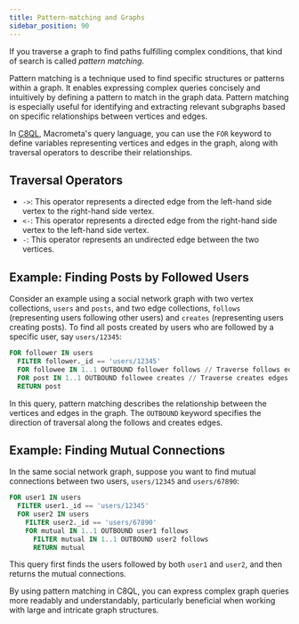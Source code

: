 ```yaml
---
title: Pattern-matching and Graphs
sidebar_position: 90
---
```


If you traverse a graph to find paths fulfilling complex conditions, that kind of search is called _pattern matching_.

Pattern matching is a technique used to find specific structures or patterns within a graph. It enables expressing complex queries concisely and intuitively by defining a pattern to match in the graph data. Pattern matching is especially useful for identifying and extracting relevant subgraphs based on specific relationships between vertices and edges.

In [C8QL](../../queries/c8ql/), Macrometa's query language, you can use the `FOR` keyword to define variables representing vertices and edges in the graph, along with traversal operators to describe their relationships.

## Traversal Operators

- `->`: This operator represents a directed edge from the left-hand side vertex to the right-hand side vertex.
- `<-`: This operator represents a directed edge from the right-hand side vertex to the left-hand side vertex.
- `-`: This operator represents an undirected edge between the two vertices.

## Example: Finding Posts by Followed Users

Consider an example using a social network graph with two vertex collections, `users` and `posts`, and two edge collections, `follows` (representing users following other users) and `creates` (representing users creating posts). To find all posts created by users who are followed by a specific user, say `users/12345`:

```sql
FOR follower IN users
  FILTER follower._id == 'users/12345'
  FOR followee IN 1..1 OUTBOUND follower follows // Traverse follows edges from follower to followee
  FOR post IN 1..1 OUTBOUND followee creates // Traverse creates edges from followee to posts
  RETURN post
```

In this query, pattern matching describes the relationship between the vertices and edges in the graph. The `OUTBOUND` keyword specifies the direction of traversal along the follows and creates edges.

## Example: Finding Mutual Connections

In the same social network graph, suppose you want to find mutual connections between two users, `users/12345` and `users/67890`:

```sql
FOR user1 IN users
  FILTER user1._id == 'users/12345'
  FOR user2 IN users
    FILTER user2._id == 'users/67890'
    FOR mutual IN 1..1 OUTBOUND user1 follows
      FILTER mutual IN 1..1 OUTBOUND user2 follows
      RETURN mutual
```

This query first finds the users followed by both `user1` and `user2`, and then returns the mutual connections.

By using pattern matching in C8QL, you can express complex graph queries more readably and understandably, particularly beneficial when working with large and intricate graph structures.
